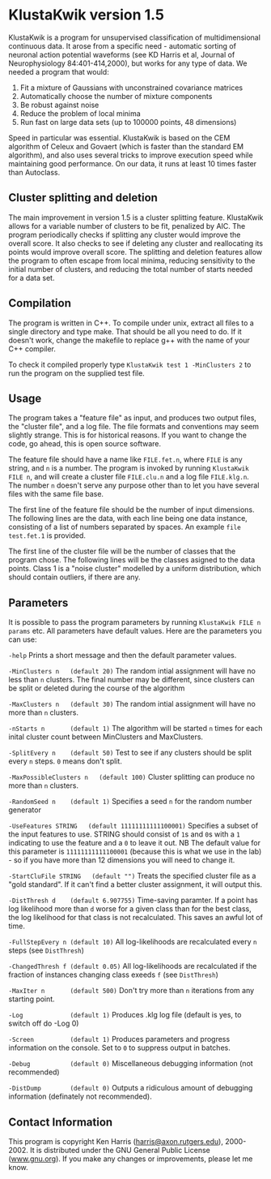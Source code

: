 # KlustaKwik version 1.5

KlustaKwik is a program for unsupervised classification of multidimensional
continuous data. It arose from a specific need - automatic sorting of neuronal
action potential waveforms (see KD Harris et al, Journal of Neurophysiology
84:401-414,2000), but works for any type of data.  We needed a program that
would:

1) Fit a mixture of Gaussians with unconstrained covariance matrices
2) Automatically choose the number of mixture components
3) Be robust against noise
4) Reduce the problem of local minima
5) Run fast on large data sets (up to 100000 points, 48 dimensions)

Speed in particular was essential.  KlustaKwik is based on the CEM algorithm of
Celeux and Govaert (which is faster than the standard EM algorithm), and also
uses several tricks to improve execution speed while maintaining good
performance.  On our data, it runs at least 10 times faster than Autoclass.


## Cluster splitting and deletion

The main improvement in version 1.5 is a cluster splitting feature.  KlustaKwik
allows for a variable number of clusters to be fit, penalized by AIC. The
program periodically checks if splitting any cluster would improve the overall
score.  It also checks to see if deleting any cluster and reallocating its
points would improve overall score.  The splitting and deletion features allow
the program to often escape from local minima, reducing sensitivity to the
initial number of clusters, and reducing the total number of starts needed for
a data set.


## Compilation

The program is written in C++.  To compile under unix, extract all files to a
single directory and type make.  That should be all you need to do.  If it
doesn't work, change the makefile to replace g++ with the name of your C++
compiler.

To check it compiled properly type `KlustaKwik test 1 -MinClusters 2` to run
the program on the supplied test file.

## Usage

The program takes a "feature file" as input, and produces two output files, the
"cluster file", and a log file.  The file formats and conventions may seem
slightly strange.  This is for historical reasons.  If you want to change the
code, go ahead, this is open source software.

The feature file should have a name like `FILE.fet.n`, where `FILE` is any string,
and `n` is a number.  The program is invoked by running `KlustaKwik FILE n`, and
will create a cluster file `FILE.clu.n` and a log file `FILE.klg.n`.  The number `n`
doesn't serve any purpose other than to let you have several files with the same
file base.

The first line of the feature file should be the number of input dimensions. 
The following lines are the data, with each line being one data instance,
consisting of a list of numbers separated by spaces.  An example `file test.fet.1`
is provided.

The first line of the cluster file will be the number of classes that the
program chose.  The following lines will be the classes asigned to the data
points.  Class 1 is a "noise cluster" modelled by a uniform distribution, which
should contain outliers, if there are any.


## Parameters

It is possible to pass the program parameters by running `KlustaKwik FILE n
params` etc.  All parameters have default values. Here are the parameters you can
use:

`-help`
Prints a short message and then the default parameter values.

`-MinClusters n   (default 20)`
The random intial assignment will have no less than `n` clusters.  The final
number may be different, since clusters can be split or deleted during the
course of the algorithm

`-MaxClusters n   (default 30)`
The random intial assignment will have no more than `n` clusters. 

`-nStarts n       (default 1)`
The algorithm will be started `n` times for each inital cluster count between
MinClusters and MaxClusters.

`-SplitEvery n    (default 50)`
Test to see if any clusters should be split every `n` steps. `0` means don't split.

`-MaxPossibleClusters n   (default 100)`
Cluster splitting can produce no more than `n` clusters.

`-RandomSeed n    (default 1)`
Specifies a seed `n` for the random number generator

`-UseFeatures STRING   (default 11111111111100001)`
Specifies a subset of the input features to use.  STRING should consist of `1`s
and `0`s with a `1` indicating to use the feature and a `0` to leave it out.  NB The
default value for this parameter is `11111111111100001` (because this is what we
use in the lab) - so if you have more than 12 dimensions you will need to change
it.

`-StartCluFile STRING   (default "")`
Treats the specified cluster file as a "gold standard".  If it can't find a
better cluster assignment, it will output this.

`-DistThresh d    (default 6.907755)`
Time-saving paramter.  If a point has log likelihood more than `d` worse for a
given class than for the best class, the log likelihood for that class is not
recalculated.  This saves an awful lot of time.

`-FullStepEvery n (default 10)`
All log-likelihoods are recalculated every `n` steps (see `DistThresh`)

`-ChangedThresh f (default 0.05)`
All log-likelihoods are recalculated if the fraction of instances changing class
exeeds `f` (see `DistThresh`)

`-MaxIter n       (default 500)`
Don't try more than `n` iterations from any starting point.

`-Log             (default 1)`
Produces .klg log file (default is yes, to switch off do -Log 0)

`-Screen          (default 1)`
Produces parameters and progress information on the console. Set to `0` to suppress 
output in batches.

`-Debug           (default 0)`
Miscellaneous debugging information (not recommended)

`-DistDump        (default 0)`
Outputs a ridiculous amount of debugging information (definately not recommended).


## Contact Information

This program is copyright Ken Harris (harris@axon.rutgers.edu), 2000-2002. It
is distributed under the GNU General Public License (www.gnu.org).  If you make
any changes or improvements, please let me know.
